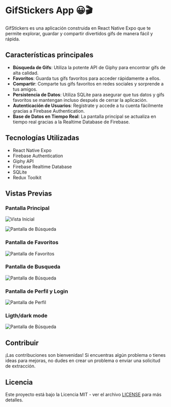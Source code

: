 # GifStickers App 😀🎬

GifStickers es una aplicación construida en React Native Expo que te permite explorar, guardar y compartir divertidos gifs de manera fácil y rápida.

## Características principales

- **Búsqueda de Gifs**: Utiliza la potente API de Giphy para encontrar gifs de alta calidad.
- **Favoritos**: Guarda tus gifs favoritos para acceder rápidamente a ellos.
- **Compartir**: Comparte tus gifs favoritos en redes sociales y sorprende a tus amigos.
- **Persistencia de Datos**: Utiliza SQLite para asegurar que tus datos y gifs favoritos se mantengan incluso después de cerrar la aplicación.
- **Autenticación de Usuarios**: Regístrate y accede a tu cuenta fácilmente gracias a Firebase Authentication.
- **Base de Datos en Tiempo Real**: La pantalla principal se actualiza en tiempo real gracias a la Realtime Database de Firebase.

## Tecnologías Utilizadas

- React Native Expo
- Firebase Authentication
- Giphy API
- Firebase Realtime Database
- SQLite
- Redux Toolkit

## Vistas Previas

### Pantalla Principal

![Vista Inicial](https://github.com/LucasFedeAb/gifApp-reactnative-expo/assets/110626720/9b9a484a-85cb-4996-9494-1175c102b88b)

![Pantalla de Búsqueda](/screenshots/search_screen.gif)

### Pantalla de Favoritos

![Pantalla de Favoritos](https://github.com/LucasFedeAb/gifApp-reactnative-expo/assets/110626720/79d60308-61ce-41e8-bf36-e7428dc8f6e4)

### Pantalla de Busqueda

![Pantalla de Búsqueda](https://github.com/LucasFedeAb/gifApp-reactnative-expo/assets/110626720/9585fa2d-6c24-400a-abcf-ddecd365f295)

### Pantalla de Perfil y Login

![Pantalla de Perfil](https://github.com/LucasFedeAb/gifApp-reactnative-expo/assets/110626720/4d1662e9-52cb-4909-b557-db16ccc50e6f)

### Ligth/dark mode

![Pantalla de Búsqueda](https://github.com/LucasFedeAb/gifApp-reactnative-expo/assets/110626720/b49e4b4a-b4e3-47a1-b24d-010bdae30ed5)

## Contribuir

¡Las contribuciones son bienvenidas! Si encuentras algún problema o tienes ideas para mejoras, no dudes en crear un problema o enviar una solicitud de extracción.

## Licencia

Este proyecto está bajo la Licencia MIT - ver el archivo [LICENSE](LICENSE) para más detalles.
